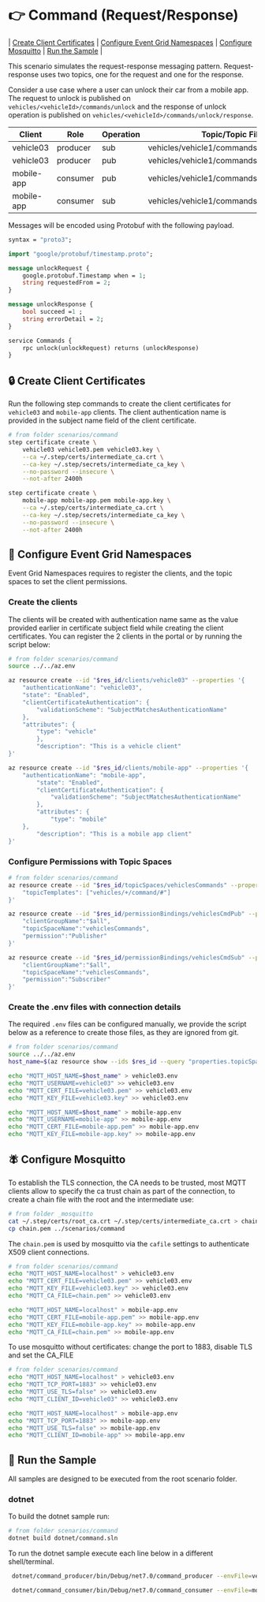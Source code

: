 #  :point_right: Command (Request/Response)

| [Create Client Certificates](#lock-create-client-certificates) | [Configure Event Grid Namespaces](#triangular_ruler-configure-event-grid-namespaces) | [Configure Mosquitto](#fly-configure-mosquitto) | [Run the Sample](#game_die-run-the-sample) |

This scenario simulates the request-response messaging pattern. Request-response uses two topics, one for the request and one for the response.

Consider a use case where a user can unlock their car from a mobile app. The request to unlock is published on `vehicles/<vehicleId>/commands/unlock` and the response of unlock operation is published on `vehicles/<vehicleId>/commands/unlock/response`.

|Client|Role|Operation|Topic/Topic Filter|
|------|----|---------|------------------|
|vehicle03|producer|sub|vehicles/vehicle1/commands/unlock|
|vehicle03|producer|pub|vehicles/vehicle1/commands/unlock/response|
|mobile-app|consumer|pub|vehicles/vehicle1/commands/unlock|
|mobile-app|consumer|sub|vehicles/vehicle1/commands/unlock/response|

Messages will be encoded using Protobuf with the following payload.

```proto
syntax = "proto3";

import "google/protobuf/timestamp.proto";

message unlockRequest {
    google.protobuf.Timestamp when = 1;
    string requestedFrom = 2;
}

message unlockResponse {
    bool succeed =1 ;
    string errorDetail = 2;
}

service Commands {
	rpc unlock(unlockRequest) returns (unlockResponse)
}
```

## :lock: Create Client Certificates

Run the following step commands to create the client certificates for `vehicle03` and `mobile-app` clients.  The client authentication name is provided in the subject name field of the client certificate.

```bash
# from folder scenarios/command
step certificate create \
    vehicle03 vehicle03.pem vehicle03.key \
    --ca ~/.step/certs/intermediate_ca.crt \
    --ca-key ~/.step/secrets/intermediate_ca_key \
    --no-password --insecure \
    --not-after 2400h

step certificate create \
    mobile-app mobile-app.pem mobile-app.key \
    --ca ~/.step/certs/intermediate_ca.crt \
    --ca-key ~/.step/secrets/intermediate_ca_key \
    --no-password --insecure \
    --not-after 2400h

```

## :triangular_ruler: Configure Event Grid Namespaces

Event Grid Namespaces requires to register the clients, and the topic spaces to set the client permissions.

### Create the clients

The clients will be created with authentication name same as the value provided earlier in certificate subject field while creating the client certificates.  You can register the 2 clients in the portal or by running the script below:

```bash
# from folder scenarios/command
source ../../az.env

az resource create --id "$res_id/clients/vehicle03" --properties '{
	"authenticationName": "vehicle03",
	"state": "Enabled",
	"clientCertificateAuthentication": {
	    "validationScheme": "SubjectMatchesAuthenticationName"
	},
	"attributes": {
	    "type": "vehicle"
    	},
    	"description": "This is a vehicle client"
}'

az resource create --id "$res_id/clients/mobile-app" --properties '{
	"authenticationName": "mobile-app",
        "state": "Enabled",
        "clientCertificateAuthentication": {
            "validationScheme": "SubjectMatchesAuthenticationName"
        },
        "attributes": {
            "type": "mobile"
   	},
    	"description": "This is a mobile app client"
}'

```

### Configure Permissions with Topic Spaces

```bash
# from folder scenarios/command
az resource create --id "$res_id/topicSpaces/vehiclesCommands" --properties '{
    "topicTemplates": ["vehicles/+/command/#"]
}'

az resource create --id "$res_id/permissionBindings/vehiclesCmdPub" --properties '{
    "clientGroupName":"$all",
    "topicSpaceName":"vehiclesCommands",
    "permission":"Publisher"
}'

az resource create --id "$res_id/permissionBindings/vehiclesCmdSub" --properties '{
    "clientGroupName":"$all",
    "topicSpaceName":"vehiclesCommands",
    "permission":"Subscriber"
}'
```

### Create the .env files with connection details

The required `.env` files can be configured manually, we provide the script below as a reference to create those files, as they are ignored from git.

```bash
# from folder scenarios/command
source ../../az.env
host_name=$(az resource show --ids $res_id --query "properties.topicSpacesConfiguration.hostname" -o tsv)

echo "MQTT_HOST_NAME=$host_name" > vehicle03.env
echo "MQTT_USERNAME=vehicle03" >> vehicle03.env
echo "MQTT_CERT_FILE=vehicle03.pem" >> vehicle03.env
echo "MQTT_KEY_FILE=vehicle03.key" >> vehicle03.env

echo "MQTT_HOST_NAME=$host_name" > mobile-app.env
echo "MQTT_USERNAME=mobile-app" >> mobile-app.env
echo "MQTT_CERT_FILE=mobile-app.pem" >> mobile-app.env
echo "MQTT_KEY_FILE=mobile-app.key" >> mobile-app.env
```

## :fly: Configure Mosquitto

To establish the TLS connection, the CA needs to be trusted, most MQTT clients allow to specify the ca trust chain as part of the connection, to create a chain file with the root and the intermediate use:

```bash
# from folder _mosquitto
cat ~/.step/certs/root_ca.crt ~/.step/certs/intermediate_ca.crt > chain.pem
cp chain.pem ../scenarios/command
```
The `chain.pem` is used by mosquitto via the `cafile` settings to authenticate X509 client connections.

```bash
# from folder scenarios/command
echo "MQTT_HOST_NAME=localhost" > vehicle03.env
echo "MQTT_CERT_FILE=vehicle03.pem" >> vehicle03.env
echo "MQTT_KEY_FILE=vehicle03.key" >> vehicle03.env
echo "MQTT_CA_FILE=chain.pem" >> vehicle03.env

echo "MQTT_HOST_NAME=localhost" > mobile-app.env
echo "MQTT_CERT_FILE=mobile-app.pem" >> mobile-app.env
echo "MQTT_KEY_FILE=mobile-app.key" >> mobile-app.env
echo "MQTT_CA_FILE=chain.pem" >> mobile-app.env

```

To use mosquitto without certificates: change the port to 1883, disable TLS and set the CA_FILE

```bash
# from folder scenarios/command
echo "MQTT_HOST_NAME=localhost" > vehicle03.env
echo "MQTT_TCP_PORT=1883" >> vehicle03.env
echo "MQTT_USE_TLS=false" >> vehicle03.env
echo "MQTT_CLIENT_ID=vehicle03" >> vehicle03.env

echo "MQTT_HOST_NAME=localhost" > mobile-app.env
echo "MQTT_TCP_PORT=1883" >> mobile-app.env
echo "MQTT_USE_TLS=false" >> mobile-app.env
echo "MQTT_CLIENT_ID=mobile-app" >> mobile-app.env
```

## :game_die: Run the Sample

All samples are designed to be executed from the root scenario folder.

### dotnet

To build the dotnet sample run:

```bash
# from folder scenarios/command
dotnet build dotnet/command.sln 
```

To run the dotnet sample execute each line below in a different shell/terminal.

```bash
 dotnet/command_producer/bin/Debug/net7.0/command_producer --envFile=vehicle03.env
```
```bash
 dotnet/command_consumer/bin/Debug/net7.0/command_consumer --envFile=mobile-app.env
```
